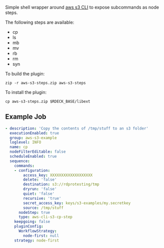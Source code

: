 Simple shell wrapper around [aws s3 CLI](http://docs.aws.amazon.com/cli/latest/reference/s3/) to expose subcommands as node steps.

The following steps are available:

* cp
* ls
* mb
* mv
* rb
* rm
* syn

To build the plugin:

    zip -r aws-s3-steps.zip aws-s3-steps

To install the plugin:

    cp aws-s3-steps.zip $RDECK_BASE/libext
    
## Example Job

```yaml
- description: 'Copy the contents of /tmp/stuff to an s3 folder'
  executionEnabled: true
  group: aws-s3-example
  loglevel: INFO
  name: cp
  nodeFilterEditable: false
  scheduleEnabled: true
  sequence:
    commands:
    - configuration:
        access_key: XXXXXXXXXXXXXXXXXXX
        delete: 'false'
        destination: s3://rdprotesting/tmp
        dryrun: 'false'
        quiet: 'false'
        recursive: 'true'
        secret_access_key: keys/s3-examples/my.secretkey
        source: /tmp/stuff
      nodeStep: true
      type: aws-cli-s3-cp-step
    keepgoing: false
    pluginConfig:
      WorkflowStrategy:
        node-first: null
    strategy: node-first
```
